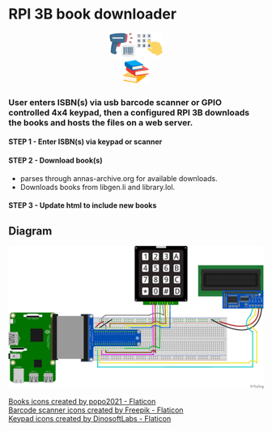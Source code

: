 # RPI 3B book downloader #

<div style="text-align:center">
    <img src="imgs/barcode-scanner.png" height=50px>
    <img src="imgs/keypad.png" height=50px>
</div>

<div style="text-align:center">
    <img src="imgs/stack-of-books.png" height=50px>
</div>

### User enters ISBN(s) via usb barcode scanner or GPIO controlled 4x4 keypad, then a configured RPI 3B downloads the books and hosts the files on a web server. ###

#### STEP 1 - Enter ISBN(s) via keypad or scanner ####
#### STEP 2 - Download book(s) ####
-  parses through annas-archive.org for available downloads.
- Downloads books from libgen.li and library.lol.
#### STEP 3 - Update html to include new books ####

## Diagram ##
<img src=imgs/diagram.png>

<a href="https://www.flaticon.com/free-icons/books" title="books icons">Books icons created by popo2021 - Flaticon</a>
<br>
<a href="https://www.flaticon.com/free-icons/barcode-scanner" title="barcode scanner icons">Barcode scanner icons created by Freepik - Flaticon</a>
<br>
<a href="https://www.flaticon.com/free-icons/keypad" title="keypad icons">Keypad icons created by DinosoftLabs - Flaticon</a>